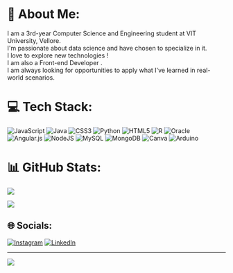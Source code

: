 # 💫 About Me:
I am a 3rd-year Computer Science and Engineering student at VIT University, Vellore.<br>I'm passionate about data science and have chosen to specialize in it.<br>I love to explore new technologies !<br>I am also a Front-end Developer .<br>I am always looking for opportunities to apply what I've learned in real-world scenarios.<br>
# 💻 Tech Stack:
![JavaScript](https://img.shields.io/badge/javascript-%23323330.svg?style=for-the-badge&logo=javascript&logoColor=%23F7DF1E) ![Java](https://img.shields.io/badge/java-%23ED8B00.svg?style=for-the-badge&logo=java&logoColor=white) ![CSS3](https://img.shields.io/badge/css3-%231572B6.svg?style=for-the-badge&logo=css3&logoColor=white) ![Python](https://img.shields.io/badge/python-3670A0?style=for-the-badge&logo=python&logoColor=ffdd54) ![HTML5](https://img.shields.io/badge/html5-%23E34F26.svg?style=for-the-badge&logo=html5&logoColor=white) ![R](https://img.shields.io/badge/r-%23276DC3.svg?style=for-the-badge&logo=r&logoColor=white) ![Oracle](https://img.shields.io/badge/Oracle-F80000?style=for-the-badge&logo=oracle&logoColor=white) ![Angular.js](https://img.shields.io/badge/angular.js-%23E23237.svg?style=for-the-badge&logo=angularjs&logoColor=white) ![NodeJS](https://img.shields.io/badge/node.js-6DA55F?style=for-the-badge&logo=node.js&logoColor=white) ![MySQL](https://img.shields.io/badge/mysql-%2300f.svg?style=for-the-badge&logo=mysql&logoColor=white) ![MongoDB](https://img.shields.io/badge/MongoDB-%234ea94b.svg?style=for-the-badge&logo=mongodb&logoColor=white) ![Canva](https://img.shields.io/badge/Canva-%2300C4CC.svg?style=for-the-badge&logo=Canva&logoColor=white) ![Arduino](https://img.shields.io/badge/-Arduino-00979D?style=for-the-badge&logo=Arduino&logoColor=white)
# 📊 GitHub Stats:
![](https://github-readme-stats.vercel.app/api?username=DaramSrihitha11&theme=dark&hide_border=false&include_all_commits=true)<br/>

![](https://github-readme-stats.vercel.app/api/top-langs/?username=DaramSrihitha11&theme=dark&hide_border=false&include_all_commits=true&layout=compact)

## 🌐 Socials:
[![Instagram](https://img.shields.io/badge/Instagram-%23E4405F.svg?logo=Instagram&logoColor=white)](https://instagram.com/Sdaram7) 
[![LinkedIn](https://img.shields.io/badge/LinkedIn-%230077B5.svg?logo=linkedin&logoColor=white)](https://www.linkedin.com/in/srihitha-daram-686184241/)

---
[![](https://visitcount.itsvg.in/api?id=DaramSrihitha11&icon=0&color=0)](https://visitcount.itsvg.in)

